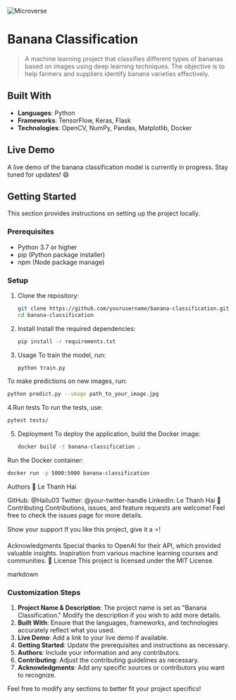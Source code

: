 ![Microverse](https://img.shields.io/badge/Microverse-blueviolet)

# Banana Classification
> A machine learning project that classifies different types of bananas based on images using deep learning techniques. The objective is to help farmers and suppliers identify banana varieties effectively.
> 
## Built With

- **Languages**: Python
- **Frameworks**: TensorFlow, Keras, Flask
- **Technologies**: OpenCV, NumPy, Pandas, Matplotlib, Docker

## Live Demo 

A live demo of the banana classification model is currently in progress. Stay tuned for updates! :smile:

## Getting Started

This section provides instructions on setting up the project locally. 

### Prerequisites

- Python 3.7 or higher
- pip (Python package installer)
- npm (Node package manage)

### Setup

1. Clone the repository:
   ```bash
   git clone https://github.com/yourusername/banana-classification.git
   cd banana-classification
2. Install
Install the required dependencies:
   ```bash
   pip install -r requirements.txt
3. Usage
To train the model, run:
   ```bash
   python train.py
To make predictions on new images, run:
   ```bash
   python predict.py --image path_to_your_image.jpg
   ```
4.Run tests
To run the tests, use:
   ```bash
   pytest tests/
   ```
5. Deployment
To deploy the application, build the Docker image:
   ``` bash
   docker build -t banana-classification .
Run the Docker container:
   ``` bash
   docker run -p 5000:5000 banana-classification
   ```
Authors
👤 Le Thanh Hai

GitHub: @Hailu03
Twitter: @your-twitter-handle
LinkedIn: Le Thanh Hai
🤝 Contributing
Contributions, issues, and feature requests are welcome! Feel free to check the issues page for more details.

Show your support
If you like this project, give it a ⭐️!

Acknowledgments
Special thanks to OpenAI for their API, which provided valuable insights.
Inspiration from various machine learning courses and communities.
📝 License
This project is licensed under the MIT License.

markdown
### Customization Steps
1. **Project Name & Description**: The project name is set as "Banana Classification." Modify the description if you wish to add more details.
2. **Built With**: Ensure that the languages, frameworks, and technologies accurately reflect what you used.
3. **Live Demo**: Add a link to your live demo if available.
4. **Getting Started**: Update the prerequisites and instructions as necessary.
5. **Authors**: Include your information and any contributors.
6. **Contributing**: Adjust the contributing guidelines as necessary.
7. **Acknowledgments**: Add any specific sources or contributors you want to recognize.

Feel free to modify any sections to better fit your project specifics!
